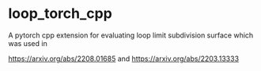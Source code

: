 # loop_torch_cpp
A pytorch cpp extension for evaluating loop limit subdivision surface which was used in

https://arxiv.org/abs/2208.01685
and
https://arxiv.org/abs/2203.13333
